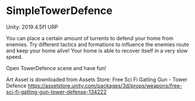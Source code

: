 # SimpleTowerDefence
 
Unity: 2019.4.5f1  URP

You can place a certain amount of turrents to defend your home from enemies. Try different tactics and formations to influence the enemies route and keep your home alive! Your home is able to recover itself in a very slow speed.

Open TowerDefence scene and have fun!

Art Asset is downloaded from Assets Store:
Free Sci Fi Gatling Gun - Tower Defence
https://assetstore.unity.com/packages/3d/props/weapons/free-sci-fi-gatling-gun-tower-defense-134222
